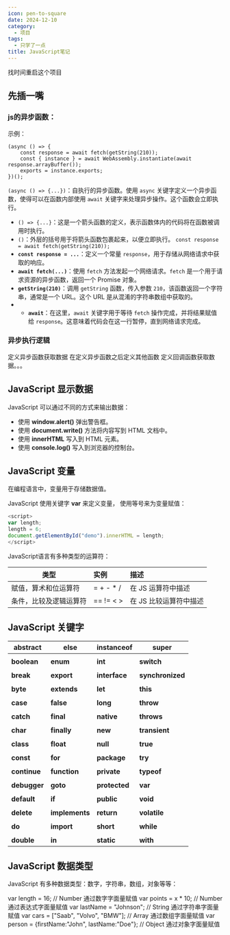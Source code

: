 ```yaml
---
icon: pen-to-square
date: 2024-12-10
category:
  - 项目
tags:
  - 只学了一点
title: JavaScript笔记
---
```

找时间重启这个项目

## 先插一嘴
### js的异步函数：
示例：
```
(async () => {
    const response = await fetch(getString(210));
    const { instance } = await WebAssembly.instantiate(await response.arrayBuffer());
    exports = instance.exports;
})();
```
`(async () => {...})`：自执行的异步函数。使用 `async` 关键字定义一个异步函数，使得可以在函数内部使用 `await` 关键字来处理异步操作。这个函数会立即执行。
- `() => {...}`：这是一个箭头函数的定义，表示函数体内的代码将在函数被调用时执行。
- `()`：外层的括号用于将箭头函数包裹起来，以便立即执行。
`const response = await fetch(getString(210));`
- **`const response = ...`**：定义一个常量 `response`，用于存储从网络请求中获取的响应。
- **`await fetch(...)`**：使用 `fetch` 方法发起一个网络请求。`fetch` 是一个用于请求资源的异步函数，返回一个 Promise 对象。
- **`getString(210)`**：调用 `getString` 函数，传入参数 `210`，该函数返回一个字符串，通常是一个 URL。这个 URL 是从混淆的字符串数组中获取的。
- - **`await`**：在这里，`await` 关键字用于等待 `fetch` 操作完成，并将结果赋值给 `response`。这意味着代码会在这一行暂停，直到网络请求完成。

### 异步执行逻辑
定义异步函数获取数据
在定义异步函数之后定义其他函数
定义回调函数获取数据。。。
## JavaScript 显示数据

JavaScript 可以通过不同的方式来输出数据：

- 使用 **window.alert()** 弹出警告框。
- 使用 **document.write()** 方法将内容写到 HTML 文档中。
- 使用 **innerHTML** 写入到 HTML 元素。
- 使用 **console.log()** 写入到浏览器的控制台。

## JavaScript 变量

在编程语言中，变量用于存储数据值。

JavaScript 使用关键字 **var** 来定义变量， 使用等号来为变量赋值：

```js
<script>
var length;
length = 6;
document.getElementById("demo").innerHTML = length;
</script>
```

JavaScript语言有多种类型的运算符：

| 类型          | 实例        | 描述            |
| ----------- | :-------- | :------------ |
| 赋值，算术和位运算符  | = + - * / | 在 JS 运算符中描述   |
| 条件，比较及逻辑运算符 | == != < > | 在 JS 比较运算符中描述 |

## JavaScript 关键字

| **abstract** | **else**       | **instanceof** | **super**        |
| ------------ | -------------- | -------------- | ---------------- |
|              |                |                |                  |
| **boolean**  | **enum**       | **int**        | **switch**       |
|              |                |                |                  |
| **break**    | **export**     | **interface**  | **synchronized** |
|              |                |                |                  |
| **byte**     | **extends**    | **let**        | **this**         |
|              |                |                |                  |
| **case**     | **false**      | **long**       | **throw**        |
|              |                |                |                  |
| **catch**    | **final**      | **native**     | **throws**       |
|              |                |                |                  |
| **char**     | **finally**    | **new**        | **transient**    |
|              |                |                |                  |
| **class**    | **float**      | **null**       | **true**         |
|              |                |                |                  |
| **const**    | **for**        | **package**    | **try**          |
|              |                |                |                  |
| **continue** | **function**   | **private**    | **typeof**       |
|              |                |                |                  |
| **debugger** | **goto**       | **protected**  | **var**          |
|              |                |                |                  |
| **default**  | **if**         | **public**     | **void**         |
|              |                |                |                  |
| **delete**   | **implements** | **return**     | **volatile**     |
|              |                |                |                  |
| **do**       | **import**     | **short**      | **while**        |
|              |                |                |                  |
| **double**   | **in**         | **static**     | **with**         |

## JavaScript 数据类型

JavaScript 有多种数据类型：数字，字符串，数组，对象等等：

var length = 16;                  // Number 通过数字字面量赋值
var points = x * 10;               // Number 通过表达式字面量赋值
var lastName = "Johnson";             // String 通过字符串字面量赋值
var cars = ["Saab", "Volvo", "BMW"];       // Array 通过数组字面量赋值
var person = {firstName:"John", lastName:"Doe"}; // Object 通过对象字面量赋值
